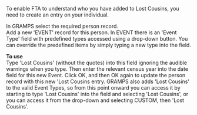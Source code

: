 To enable FTA to understand who you have added to Lost Cousins, you need to create an entry on your individual.  

In GRAMPS select the required person record.  
Add a new 'EVENT' record for this person. 
In EVENT there is an 'Event Type' field with predefined types accessed using a drop-down button. You can override the predefined items by simply typing a new type into the field. 

**To use**   
Type 'Lost Cousins' (without the quotes) into this field ignoring the audible warnings when you type. 
Then enter the relevant census year into the date field for this new Event. 
Click OK, and then OK again to update the person record with this new 'Lost Cousins entry. 
GRAMPS also adds 'Lost Cousins' to the valid Event Types, so from this point onward you can access it by starting to type 'Lost Cousins' into the field and selecting 'Lost Cousins', or you can access it from the drop-down and selecting CUSTOM, then 'Lost Cousins'.
